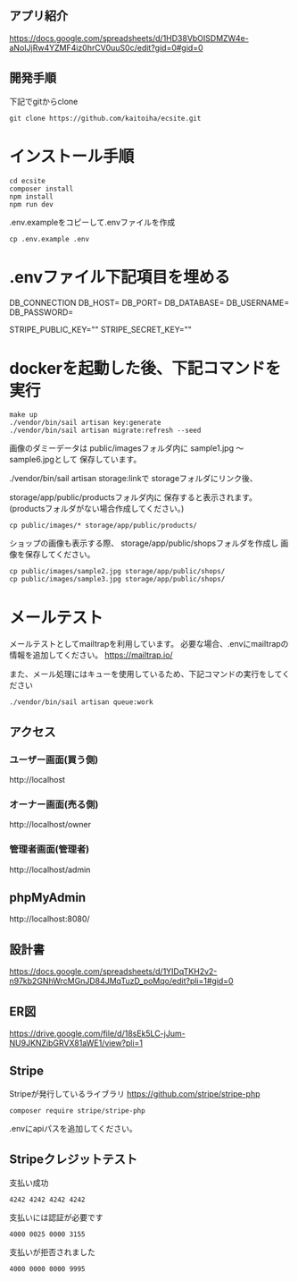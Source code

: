 ## アプリ紹介
https://docs.google.com/spreadsheets/d/1HD38VbOISDMZW4e-aNoIJjRw4YZMF4iz0hrCV0uuS0c/edit?gid=0#gid=0

## 開発手順
下記でgitからclone
```
git clone https://github.com/kaitoiha/ecsite.git
```

# インストール手順
```
cd ecsite
composer install
npm install
npm run dev
```
.env.exampleをコピーして.envファイルを作成
```
cp .env.example .env
```

# .envファイル下記項目を埋める
DB_CONNECTION
DB_HOST=
DB_PORT=
DB_DATABASE=
DB_USERNAME=
DB_PASSWORD=

STRIPE_PUBLIC_KEY=""
STRIPE_SECRET_KEY=""

# dockerを起動した後、下記コマンドを実行
```
make up
./vendor/bin/sail artisan key:generate
./vendor/bin/sail artisan migrate:refresh --seed
```

画像のダミーデータは
public/imagesフォルダ内に
sample1.jpg 〜 sample6.jpgとして
保存しています。

./vendor/bin/sail artisan storage:linkで
storageフォルダにリンク後、

storage/app/public/productsフォルダ内に
保存すると表示されます。
(productsフォルダがない場合作成してください。)
```
cp public/images/* storage/app/public/products/
```

ショップの画像も表示する際、
storage/app/public/shopsフォルダを作成し
画像を保存してください。
```
cp public/images/sample2.jpg storage/app/public/shops/
cp public/images/sample3.jpg storage/app/public/shops/
```

# メールテスト
メールテストとしてmailtrapを利用しています。
必要な場合、.envにmailtrapの情報を追加してください。
https://mailtrap.io/

また、メール処理にはキューを使用しているため、下記コマンドの実行をしてください
```
./vendor/bin/sail artisan queue:work
```


## アクセス
### ユーザー画面(買う側)
http://localhost
### オーナー画面(売る側)
http://localhost/owner
### 管理者画面(管理者)
http://localhost/admin

## phpMyAdmin
http://localhost:8080/

## 設計書
https://docs.google.com/spreadsheets/d/1YIDqTKH2v2-n97kb2GNhWrcMGnJD84JMqTuzD_poMqo/edit?pli=1#gid=0

## ER図
https://drive.google.com/file/d/18sEk5LC-jJum-NU9JKNZibGRVX81aWE1/view?pli=1

## Stripe
Stripeが発行しているライブラリ 
https://github.com/stripe/stripe-php
```
composer require stripe/stripe-php 
```
.envにapiパスを追加してください。

## Stripeクレジットテスト
支払い成功
```
4242 4242 4242 4242
```
支払いには認証が必要です
```
4000 0025 0000 3155
```
支払いが拒否されました
```
4000 0000 0000 9995
```

